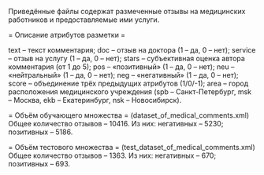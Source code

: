 Приведённые файлы содержат размеченные отзывы на медицинских работников и предоставляемые ими услуги.

= Описание атрибутов разметки =

text – текст комментария;
doc – отзыв на доктора (1 – да, 0 – нет);
service – отзыв на услугу (1 – да, 0 – нет);
stars – субъективная оценка автора комментария (от 1 до 5);
pos – «позитивный» (1 – да, 0 – нет);
neu – «нейтральный» (1 – да, 0 – нет);
neg – «негативный» (1 – да, 0 – нет);
score – объединение трёх предыдущих атрибутов (1/0/-1);
area – город расположения медицинского учреждения (spb – Санкт-Петербург, msk – Москва, ekb – Екатеринбург, nsk – Новосибирск).


= Объём обучающего множества =
(dataset_of_medical_comments.xml)
Общее количество отзывов – 10416. Из них:
негативных – 5230; позитивных – 5186.

= Объём тестового множества =
(test_dataset_of_medical_comments.xml)
Общее количество отзывов – 1363. Из них:
негативных – 670; позитивных – 693.
